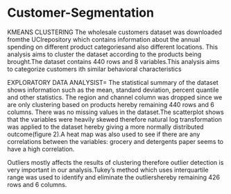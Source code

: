 # Customer-Segmentation

KMEANS CLUSTERING
The wholesale customers dataset was downloaded fromthe UCIrepository which contains information about the annual spending on different product categoriesand also different locations. This analysis aims to cluster the dataset according to the products being brought.The dataset contains 440 rows and 8 variables.This analysis aims to categorize customers ith similar behavioral characteristics

EXPLORATORY DATA ANALYSIST=
The statistical summary of the dataset shows information such as the mean, standard deviation, percent quantile and other statistics. The region and channel column was dropped since we are only clustering based on products hereby remaining 440 rows and 6 columns. There was no missing values in the dataset.The scatterplot shows that the variables were heavily skewed therefore natural log transformation was applied to the dataset hereby giving a more normally distributed outcome(figure 2).A heat map was also used to see if there are any correlations between the variables: grocery and detergents paper seems to have a high correlation.



Outliers mostly affects the results of clustering therefore outlier detection is very important in our analysis.Tukey’s method which uses interquartile range was used to identify and eliminate the outliershereby remaining 426 rows and 6 columns.
